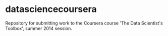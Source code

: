 datasciencecoursera
===================
Repository for submitting work to the Coursera course 'The Data Scientist's Toolbox', summer 2014 session.
